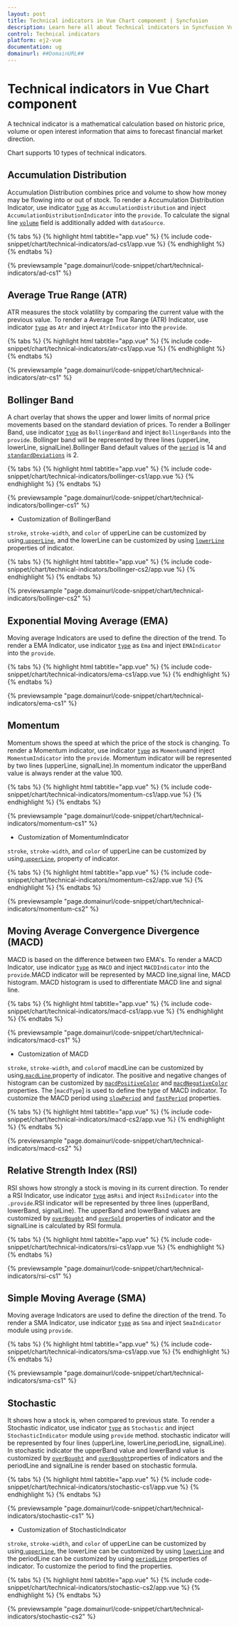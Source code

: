 ```yaml
---
layout: post
title: Technical indicators in Vue Chart component | Syncfusion
description: Learn here all about Technical indicators in Syncfusion Vue Chart component of Syncfusion Essential JS 2 and more.
control: Technical indicators 
platform: ej2-vue
documentation: ug
domainurl: ##DomainURL##
---
```


# Technical indicators in Vue Chart component

A technical indicator is a mathematical calculation based on historic price, volume or open interest information that aims to forecast financial market direction.

Chart supports 10 types of technical indicators.

## Accumulation Distribution

Accumulation Distribution combines price and volume to show how money may be flowing into or out of stock.
To render a Accumulation Distribution Indicator, use indicator [`type`](https://ej2.syncfusion.com/vue/documentation/api/chart/technicalIndicatorModel/#type) as `AccumulationDistribution` and inject `AccumulationDistributionIndicator` into the `provide`.
To calculate the signal line [`volume`](https://ej2.syncfusion.com/vue/documentation/api/chart/technicalIndicatorModel/#volume) field is additionally added with `dataSource`.

{% tabs %}
{% highlight html tabtitle="app.vue" %}
{% include code-snippet/chart/technical-indicators/ad-cs1/app.vue %}
{% endhighlight %}
{% endtabs %}
        
{% previewsample "page.domainurl/code-snippet/chart/technical-indicators/ad-cs1" %}

## Average True Range (ATR)

ATR measures the stock volatility by comparing the current value with the previous value. To render a Average True Range (ATR) Indicator, use indicator [`type`](https://ej2.syncfusion.com/vue/documentation/api/chart/technicalIndicatorModel/#type) as `Atr` and inject `AtrIndicator` into the `provide`.

{% tabs %}
{% highlight html tabtitle="app.vue" %}
{% include code-snippet/chart/technical-indicators/atr-cs1/app.vue %}
{% endhighlight %}
{% endtabs %}
        
{% previewsample "page.domainurl/code-snippet/chart/technical-indicators/atr-cs1" %}

## Bollinger Band

A chart overlay that shows the upper and lower limits of normal price movements based on the standard deviation of prices. To render a Bollinger Band, use indicator [`type`](https://ej2.syncfusion.com/vue/documentation/api/chart/technicalIndicatorModel/#type) as `BollingerBand` and inject `BollingerBands` into the `provide`. Bollinger band will be represented by three lines (upperLine, lowerLine, signalLine).Bollinger Band default values of the [`period`](https://ej2.syncfusion.com/vue/documentation/api/chart/technicalIndicatorModel/#period) is 14 and [`standardDeviations`](https://ej2.syncfusion.com/vue/documentation/api/chart/technicalIndicatorModel/#standarddeviation) is 2.

{% tabs %}
{% highlight html tabtitle="app.vue" %}
{% include code-snippet/chart/technical-indicators/bollinger-cs1/app.vue %}
{% endhighlight %}
{% endtabs %}
        
{% previewsample "page.domainurl/code-snippet/chart/technical-indicators/bollinger-cs1" %}

* Customization of BollingerBand

`stroke`, `stroke-width`, and `color` of upperLine can be customized by using,[`upperLine`](https://ej2.syncfusion.com/vue/documentation/api/chart/technicalIndicatorModel/#upperline), and the lowerLine can be customized by using [`lowerLine`](https://ej2.syncfusion.com/vue/documentation/api/chart/technicalIndicatorModel/#lowerline) properties of indicator.

{% tabs %}
{% highlight html tabtitle="app.vue" %}
{% include code-snippet/chart/technical-indicators/bollinger-cs2/app.vue %}
{% endhighlight %}
{% endtabs %}
        
{% previewsample "page.domainurl/code-snippet/chart/technical-indicators/bollinger-cs2" %}

## Exponential Moving Average (EMA)

Moving average Indicators are used to define the direction of the trend. To render a EMA Indicator,
use indicator [`type`](https://ej2.syncfusion.com/vue/documentation/api/chart/technicalIndicatorModel/#type) as `Ema` and inject `EMAIndicator` into the `provide`.

{% tabs %}
{% highlight html tabtitle="app.vue" %}
{% include code-snippet/chart/technical-indicators/ema-cs1/app.vue %}
{% endhighlight %}
{% endtabs %}
        
{% previewsample "page.domainurl/code-snippet/chart/technical-indicators/ema-cs1" %}

## Momentum

Momentum shows the speed at which the price of the stock is changing. To render a Momentum indicator, use indicator [`type`](https://ej2.syncfusion.com/vue/documentation/api/chart/technicalIndicatorModel/#type) as `Momentum`and inject `MomentumIndicator` into the `provide`. Momentum indicator will be represented by two lines (upperLine, signalLine).In momentum indicator the upperBand value is always render at the value 100.

{% tabs %}
{% highlight html tabtitle="app.vue" %}
{% include code-snippet/chart/technical-indicators/momentum-cs1/app.vue %}
{% endhighlight %}
{% endtabs %}
        
{% previewsample "page.domainurl/code-snippet/chart/technical-indicators/momentum-cs1" %}

* Customization of MomentumIndicator

`stroke`, `stroke-width`, and `color` of upperLine can be customized by using,[`upperLine`](https://ej2.syncfusion.com/vue/documentation/api/chart/technicalIndicatorModel/#upperline),
property of indicator.

{% tabs %}
{% highlight html tabtitle="app.vue" %}
{% include code-snippet/chart/technical-indicators/momentum-cs2/app.vue %}
{% endhighlight %}
{% endtabs %}
        
{% previewsample "page.domainurl/code-snippet/chart/technical-indicators/momentum-cs2" %}

## Moving Average Convergence Divergence (MACD)

MACD is based on the difference between two EMA's. To render a MACD Indicator, use indicator [`type`](https://ej2.syncfusion.com/vue/documentation/api/chart/technicalIndicatorModel/#type) as `MACD` and inject `MACDIndicator` into the `provide`.MACD indicator will be represented by MACD line,signal line, MACD histogram. MACD histogram is used to differentiate MACD line and signal line.

{% tabs %}
{% highlight html tabtitle="app.vue" %}
{% include code-snippet/chart/technical-indicators/macd-cs1/app.vue %}
{% endhighlight %}
{% endtabs %}
        
{% previewsample "page.domainurl/code-snippet/chart/technical-indicators/macd-cs1" %}

* Customization of MACD

`stroke`, `stroke-width`, and `color`of macdLine can be customized by using,[`macdLine`](https://ej2.syncfusion.com/vue/documentation/api/chart/technicalIndicatorModel/#macdline),property of indicator. The positive and negative changes of histogram can be customized by [`macdPositiveColor`](https://ej2.syncfusion.com/vue/documentation/api/chart/technicalIndicatorModel/#macdpositivecolor) and [`macdNegativeColor`](https://ej2.syncfusion.com/vue/documentation/api/chart/technicalIndicatorModel/#macdnegativecolor) properties. The [`macdType`] is used to define the type of MACD indicator. To customize the MACD period using [`slowPeriod`](https://ej2.syncfusion.com/vue/documentation/api/chart/technicalIndicatorModel/#slowperiod) and [`fastPeriod`](https://ej2.syncfusion.com/vue/documentation/api/chart/technicalIndicatorModel/#fastperiod)
properties.

{% tabs %}
{% highlight html tabtitle="app.vue" %}
{% include code-snippet/chart/technical-indicators/macd-cs2/app.vue %}
{% endhighlight %}
{% endtabs %}
        
{% previewsample "page.domainurl/code-snippet/chart/technical-indicators/macd-cs2" %}

## Relative Strength Index (RSI)

RSI shows how strongly a stock is moving in its current direction. To render a RSI Indicator, use
indicator [`type`](https://ej2.syncfusion.com/vue/documentation/api/chart/technicalIndicatorModel/#type) as`Rsi` and inject `RsiIndicator` into the `.provide`.RSI indicator will be represented by three lines (upperBand, lowerBand, signalLine). The upperBand and lowerBand values are customized by [`overBought`](https://ej2.syncfusion.com/vue/documentation/api/chart/technicalIndicatorModel/#overbought) and [`overSold`](https://ej2.syncfusion.com/vue/documentation/api/chart/technicalIndicatorModel/#oversold) properties of indicator and the signalLine is calculated by RSI formula.

{% tabs %}
{% highlight html tabtitle="app.vue" %}
{% include code-snippet/chart/technical-indicators/rsi-cs1/app.vue %}
{% endhighlight %}
{% endtabs %}
        
{% previewsample "page.domainurl/code-snippet/chart/technical-indicators/rsi-cs1" %}

## Simple Moving Average (SMA)

Moving average Indicators are used to define the direction of the trend. To render a SMA Indicator,
use indicator [`type`](https://ej2.syncfusion.com/vue/documentation/api/chart/technicalIndicatorModel/#type) as `Sma` and inject `SmaIndicator` module using `provide`.

{% tabs %}
{% highlight html tabtitle="app.vue" %}
{% include code-snippet/chart/technical-indicators/sma-cs1/app.vue %}
{% endhighlight %}
{% endtabs %}
        
{% previewsample "page.domainurl/code-snippet/chart/technical-indicators/sma-cs1" %}

## Stochastic

It shows how a stock is, when compared to previous state. To render a Stochastic indicator, use indicator [`type`](https://ej2.syncfusion.com/vue/documentation/api/chart/technicalIndicatorModel/#type) as `Stochastic` and inject `StochasticIndicator` module using `provide` method. stochastic indicator will be represented by four lines (upperLine, lowerLine,periodLine, signalLine). In stochastic indicator the upperBand value and lowerBand value is customized by [`overBought`](https://ej2.syncfusion.com/vue/documentation/api/chart/technicalIndicatorModel/#overbought) and [`overBought`](https://ej2.syncfusion.com/vue/documentation/api/chart/technicalIndicatorModel/#overbought)properties of indicators and the periodLine and
signalLine is render based on stochastic formula.

{% tabs %}
{% highlight html tabtitle="app.vue" %}
{% include code-snippet/chart/technical-indicators/stochastic-cs1/app.vue %}
{% endhighlight %}
{% endtabs %}
        
{% previewsample "page.domainurl/code-snippet/chart/technical-indicators/stochastic-cs1" %}

* Customization of StochasticIndicator

`stroke`, `stroke-width`, and `color` of upperLine can be customized by using,[`upperLine`](./api-technicalIndicatorModel.html), the lowerLine can be customized by using [`lowerLine`](https://ej2.syncfusion.com/vue/documentation/api-technicalIndicatorModel.html) and the periodLine can be customized by using [`periodLine`](https://ej2.syncfusion.com/vue/documentation/api-technicalIndicatorModel.html) properties of indicator. To customize the period to find the properties.

{% tabs %}
{% highlight html tabtitle="app.vue" %}
{% include code-snippet/chart/technical-indicators/stochastic-cs2/app.vue %}
{% endhighlight %}
{% endtabs %}
        
{% previewsample "page.domainurl/code-snippet/chart/technical-indicators/stochastic-cs2" %}